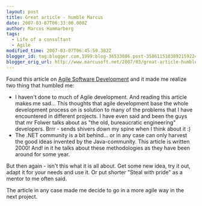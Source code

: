 ```yaml
---
layout: post
title: Great article - humble Marcus
date: 2007-03-07T06:33:00.000Z
author: Marcus Hammarberg
tags:
  - Life of a consultant
  - Agile
modified_time: 2007-03-07T06:45:59.382Z
blogger_id: tag:blogger.com,1999:blog-36533086.post-3586115103892159224
blogger_orig_url: http://www.marcusoft.net/2007/03/great-article-humble-marcus.html
---
```


Found this article on [Agile Software
Development](http://www.martinfowler.com/articles/newMethodology.html)
and it made me realize two thing that humbled me:

- I haven't done to much of Agile development. And reading this
  article makes me sad... This thoughts that agile development base
  the whole development process on is solution to many of the problems
  that I have encountered in different projects.
  I have even said and been the guys that mr Folwer talks about as
  "the old, bureaucratic engineering" developers. Brrr - sends shivers
  down my spine when I think about it :)
- The .NET community is a bit behind... or in any case can only
  harvest the good ideas invented by the Java-community. This article
  is written 2000! And! in it he talks about these methodologies as
  they have been around for some year.

But then again - isn't this what it is all about. Get some new idea, try
it out, adapt it for your needs and use it. Or put shorter "Steal with
pride" as a mentor to me often said.

The article in any case made me decide to go in a more agile way in the
next project.
